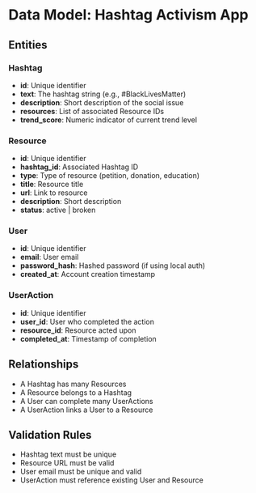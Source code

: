 # Data Model: Hashtag Activism App

## Entities

### Hashtag
- **id**: Unique identifier
- **text**: The hashtag string (e.g., #BlackLivesMatter)
- **description**: Short description of the social issue
- **resources**: List of associated Resource IDs
- **trend_score**: Numeric indicator of current trend level

### Resource
- **id**: Unique identifier
- **hashtag_id**: Associated Hashtag ID
- **type**: Type of resource (petition, donation, education)
- **title**: Resource title
- **url**: Link to resource
- **description**: Short description
- **status**: active | broken

### User
- **id**: Unique identifier
- **email**: User email
- **password_hash**: Hashed password (if using local auth)
- **created_at**: Account creation timestamp

### UserAction
- **id**: Unique identifier
- **user_id**: User who completed the action
- **resource_id**: Resource acted upon
- **completed_at**: Timestamp of completion

## Relationships
- A Hashtag has many Resources
- A Resource belongs to a Hashtag
- A User can complete many UserActions
- A UserAction links a User to a Resource

## Validation Rules
- Hashtag text must be unique
- Resource URL must be valid
- User email must be unique and valid
- UserAction must reference existing User and Resource
